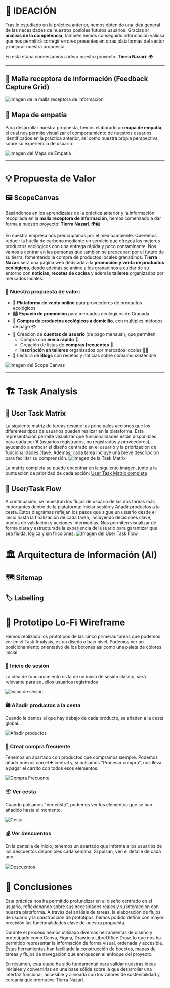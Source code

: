 # 🌱 IDEACIÓN

Tras lo estudiado en la práctica anterior, hemos obtenido una idea general de las necesidades de nuestros posibles futuros usuarios. Gracias al **análisis de la competencia**, también hemos conseguido información valiosa que nos permitirá corregir errores presentes en otras plataformas del sector y mejorar nuestra propuesta.

En esta etapa comenzamos a idear nuestro proyecto: **Tierra Nazarí**. 🌍

---

## 📩 Malla receptora de información (Feedback Capture Grid)
![Imagen de la malla receptora de informacion](FeedbackCaptureGrid.png)


## 🧠 Mapa de empatía

Para desarrollar nuestra propuesta, hemos elaborado un **mapa de empatía**, el cual nos permite visualizar el comportamiento de nuestros usuarios identificados en la práctica anterior, así como nuestra propia perspectiva sobre su experiencia de usuario.

![Imagen del Mapa de Empatía](empathy.png)

---

# 💡 Propuesta de Valor

## 🖼️ ScopeCanvas

Basándonos en los aprendizajes de la práctica anterior y la información recopilada en la **malla receptora de información**, hemos comenzado a dar forma a nuestro proyecto: **Tierra Nazarí**. 🌍🛍️

En nuestra empresa nos preocupamos por el medioambiente. Queremos reducir la huella de carbono mediante un servicio que ofrezca los mejores productos ecológicos con una entrega rápida y poco contaminante. Nos vamos a centrar en las personas que también se preocupan por el futuro de su tierra, fomentando la compra de productos locales granadinos. **Tierra Nazarí** será una página web dedicada a la **promoción y venta de productos ecológicos**, donde además se anime a los granadinos a cuidar de su entorno con **noticias, recetas de cocina** y además **talleres** organizados por mercados locales.

### 📌 Nuestra propuesta de valor:

- 🏪 **Plataforma de venta online** para proveedores de productos ecológicos
- 🏙️ **Espacio de promoción** para mercados ecológicos de Granada
- 🛒 **Compra de productos ecológicos a domicilio**, con múltiples métodos de pago 💳
- 👤 Creación de **cuentas de usuario** (de pago mensual), que permiten:
  - Compra con **envío rápido** 💨
  - Creación de listas de **compras frecuentes** 📝
  - **Inscripción en talleres** organizados por mercados locales 👩‍🍳
- 📖 Lectura de **Blogs** con recetas y noticias sobre consumo sostenible

![Imagen del Scope Canvas](scope_canvas.png)

---

# 🏗️ Task Analysis

 

## 📝 User Task Matrix  
La siguiente matriz de tareas resume las principales acciones que los diferentes tipos de usuarios pueden realizar en la plataforma. Esta representación permite visualizar qué funcionalidades están disponibles para cada perfil (usuarios registrados, no registrados y proveedores), ayudando a enfocar el diseño centrado en el usuario y la priorización de funcionalidades clave. Además, cada tarea incluye una breve descripción para facilitar su comprensión.
![Imagen de la Task Matrix](Task_Analysis.png)

La matriz completa se puede encontrar en la siguiente imágen, junto a la puntuación de prioridad de cada acción:
[User Task Matrix completa](Task_Analysis.pdf)

## 🔄 User/Task Flow  
A continuación, se muestran los flujos de usuario de las dos tareas más importantes dentro de la plataforma: Iniciar sesión y Añadir productos a la cesta. Estos diagramas reflejan los pasos que sigue un usuario desde el inicio hasta la finalización de cada tarea, incluyendo decisiones clave, puntos de validación y acciones intermedias. Nos permiten visualizar de forma clara y estructurada la experiencia del usuario para garantizar que sea fluida, lógica y sin fricciones.
![Imagen del User Task Flow](UserTaskFlow.png)


# 🏛️ Arquitectura de Información (AI)

## 🗺️ Sitemap  



## 🏷️ Labelling  



# 🎨 Prototipo Lo-Fi Wireframe  
Hemos realizado los prototipos de las cinco primeras tareas que podemos ver en el Task Analysis, es un diseño a bajo nivel. Podemos ver un posicionamiento orientativo de los botones así como una paleta de colores inicial

### 🔑 Inicio de sesión
La idea de funcionamiento es la de un inicio de sesión clásico, será relevante para aquellos usuarios registrados

![Inicio de sesion](inicio_sesion.png)

### 🛍️ Añadir productos a la cesta  
Cuando le damos al que hay debajo de cada producto, se añaden a la cesta global.

![Añadir productos](añadir_productos.png)

### 🔄 Crear compra frecuente  
Tenemos un apartado con productos que compramos siempre. Podemos añadir nuevos con el ➕ central y, si pulsamos "Procesar compra", nos lleva a pagar el carrito con todos esos elementos.  

![Compra Frecuente](compra_frecuente.png)

### 📦 Ver cesta  
Cuando pulsamos "Ver cesta", podemos ver los elementos que se han añadido hasta el momento.

![Cesta](ver_cesta.png)

### 💰 Ver descuentos  
En la pantalla de inicio, tenemos un apartado que informa a los usuarios de los descuentos disponibles cada semana. Si pulsan, ven el detalle de cada uno.  

![Descuentos](ver_descuentos.png)


# 📌 Conclusiones  
Esta práctica nos ha permitido profundizar en el diseño centrado en el usuario, reflexionando sobre sus necesidades reales y su interacción con nuestra plataforma. A través del análisis de tareas, la elaboración de flujos de usuario y la construcción de prototipos, hemos podido definir con mayor precisión las funcionalidades clave de nuestra propuesta.

Durante el proceso hemos utilizado diversas herramientas de diseño y prototipado como Canva, Figma, Draw.io y LibreOffice Draw, lo que nos ha permitido representar la información de forma visual, ordenada y accesible. Estas herramientas han facilitado la construcción de bocetos, mapas de tareas y flujos de navegación que enriquecen el enfoque del proyecto.

En resumen, esta etapa ha sido fundamental para validar nuestras ideas iniciales y convertirlas en una base sólida sobre la que desarrollar una interfaz funcional, accesible y alineada con los valores de sostenibilidad y cercanía que promueve Tierra Nazarí.

